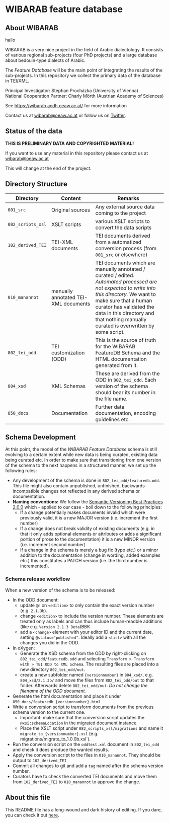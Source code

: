 # WIBARAB feature database

## About WIBARAB
hallo

WIBARAB is a very nice project in the field of Arabic dialectology. It consists of various regional sub-projects (four PhD projects) and a large database about bedouin-type dialects of Arabic.

The *Feature Database* will be the main point of integrating the results of the sub-projects. In this repository we collect the primary data of the database in TEI/XML.


Principal Investigator: Stephan Procházka (University of Vienna)     
National Cooperation Partner: Charly Mörth (Austrian Academy of Sciences)     

See <https://wibarab.acdh.oeaw.ac.at/> for more information

Contact us at [wibarab@oeaw.ac.at](mailto:wibarab@oeaw.ac.at) or follow us on [Twitter](https://twitter.com/wibarab).


## Status of the data 

**THIS IS PRELIMINARY DATA AND COPYRIGHTED MATERIAL!**

If you want to use any material in this repository please contact us at [wibarab@oeaw.ac.at](mailto:wibarab@oeaw.ac.at)

This will change at the end of the project.



## Directory Structure

| Directory             | Content                    |Remarks                                                                                                                                                                                                                     |
| --------------------- | -------------------------- | -------------- |
| `001_src`             | Original sources           | Any external source data coming to the project |
| `082_scripts_xsl`     | XSLT scripts               | various XSLT scripts to convert the data scripts |
| `102_derived_TEI`     | TEI-XML documents          | TEI documents derived from a automatized conversion process (from `001_src` or elsewhere) |
| `010_manannot`        | manually annotated TEI-XML documents | TEI documents which are manually annotated / curated / edited. *Automated processed are not expected to write into this directory.* We want to make sure that a human curator has validated the data in this directory and that nothing manually curated is overwritten by some script. |
| `802_tei_odd`         | TEI customization (ODD)    | This is the source of truth for the WIBARAB FeatureDB Schema and the HTML documentation generated from it. |
| `804_xsd`  | XML Schemas     | These are derived from the ODD in `802_tei_odd`. Each version of the schema should bear its number in the file name. |
| `850_docs`            | Documentation              | Further data documentation, encoding guidelines etc.  |



## Schema Development 

At this point, the model of the *WIBARAB Feature Database* schema is still evolving to a certain extent while new data is being curated, existing data being curated etc. In order to make sure that transitioning from one version of the schema to the next happens in a structured manner, we set up the following rules:

* Any development of the schema is done in `802_tei_odd/featuredb.odd`. This file might also contain unpublished, unfinished, backwards-incompatible changes not reflected in any derived schema or documentation.
* **Naming conventions:** We follow the [Semantic Versioning Best Practices 2.0.0](https://semver.org/) which - applied to our case - boil down to the following principles:
    * If a change potentially makes documents invalid which were previously valid, it is a new MAJOR version (i.e. increment the first number)
    * If a change does not break validity of existing documents (e.g. in that it only adds optional elements or attributes or adds a significant portion of prose to the documentation) it is a new MINOR version (i.e. increment second number)
    * If a change in the schema is merely a bug fix (typo etc.) or a minor addition to the documentation (change in wording, added examples etc.) this constitutes a PATCH version (i.e. the third number is incremented).

### Schema release workflow
When a new version of the schema is to be released:

* In the ODD document:
	* update `@n` on `<edition>` to only contain the exact version number (e.g. `2.1.3b`).
	* change `<edition>` to include the version number. These elements are treated only as labels and can thus include human-readble additions (like e.g. `Version 2.1.3 Beta`)BBK
	* add a `<change>` element with your editor ID and the current date, setting `@status="published"`. Ideally add a `<list>` with all the changes you did in the ODD. 
* In oXygen:
	* Generate the XSD schema from the ODD by right-clicking on `802_tei_odd/featuredb.odd` and selecting `Transform > Transform with > TEI ODD to XML Schema`. The resulting files are placed into a new directory `802_tei_odd/out`. 
	* create a new subfolder named `{versionnumber}` in `804_xsd/`, e.g. `804_xsd/2.1.3b/` and move the files from `802_tei_odd/out` to that folder. Afterwards delete `802_tei_odd/out`. *Do not change the filename of the ODD document.*
* Generate the html documentation and place it under `850_docs/featuredb_{versionnumber}.html`
* Write a conversion script to transform documents from the previous schema version to the current one. 
	* Important: make sure that the conversion script updates the `@xsi:schemaLocation` in the migrated document instance.
	* Place the XSLT script under `082_scripts_xsl/migrations` and name it `migrate_to_{versionnumber}.xsl` (e.g. migrations/migrate_to_1.0.0b.xsl`).
* Run the conversion script on the `oddtest.xml` document in `802_tei_odd` and check it does produce the wanted results. 
* Apply the conversion script to the files in `010_manannot`. They should be output to `102_derived_TEI`
* Commit all changes to git and add a `tag` named after the schema version number.
* Curators have to check the converted TEI documents and move them from `102_derived_TEI` to `010_manannot` to approve the change.



## About this file

This README file has a long-wound and dark history of editing. If you dare, you can check it out [here](https://github.com/wibarab/featuredb/commits/e5d4a768a1702403e8772a0085a3ac2c66c0cf3f/README.md).


